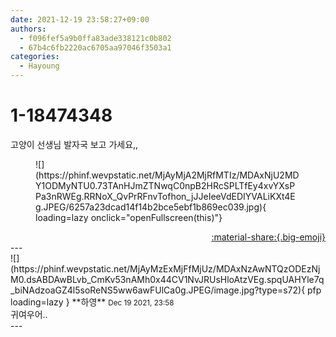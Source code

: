 ```yaml
---
date: 2021-12-19 23:58:27+09:00
authors:
  - f096fef5a9b0ffa83ade338121c0b802
  - 67b4c6fb2220ac6705aa97046f3503a1
categories:
  - Hayoung
---
```


# 1-18474348

<div class="post-container" markdown="1">
<div class="content-container md-sidebar__scrollwrap" markdown="1">

고양이 선생님 발자국 보고 가세요,,
<figure markdown="1">
![](https://phinf.wevpstatic.net/MjAyMjA2MjRfMTIz/MDAxNjU2MDY1ODMyNTU0.73TAnHJmZTNwqC0npB2HRcSPLTfEy4xvYXsPPa3nRWEg.RRNoX_QvPrRFnvTofhon_jJJeIeeVdEDIYVALiKXt4Eg.JPEG/6257a23dcad14f14b2bce5ebf1b869ec039.jpg){ loading=lazy onclick="openFullscreen(this)"}
</figure>


</div>
</div>

<div style="text-align: right;" markdown="1">
<a href="https://weverse.io/fromis9/fanpost/1-18474348" style="text-align: right;">:material-share:{.big-emoji}</a>
</div>
---

<div class="comments-container md-sidebar__scrollwrap" markdown="1">
<div class="comment" markdown="1">
<div class='id-container' markdown="1">
![](https://phinf.wevpstatic.net/MjAyMzExMjFfMjUz/MDAxNzAwNTQzODEzNjM0.dsABDAwBLvb_CmKv53nAMh0x44CV1NvJRUsHloAtzVEg.spqUAHYle7q_biNAdzoaGZ4l5soReNS5ww6awFUlCa0g.JPEG/image.jpg?type=s72){ pfp loading=lazy }
**<span class="artist">하영</span>** <small>Dec 19 2021, 23:58</small><br>
</div>
<div class='comment-body' markdown="1">
귀여우어..
</div>
</div>
</div>
---
